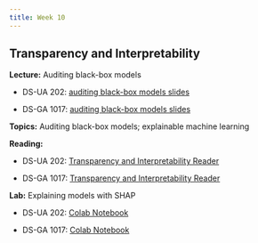 ```yaml
---
title: Week 10
---
```


## Transparency and Interpretability

**Lecture:** Auditing black-box models

* DS-UA 202: [auditing black-box models slides]()
<!-- (../../../assets/10_black_box_202.pdf) -->
* DS-GA 1017: [auditing black-box models slides]()
<!-- (../../../assets/10_BlackBox_1017.pdf) -->


**Topics:** Auditing black-box models; explainable machine learning

**Reading:**

* DS-UA 202: [Transparency and Interpretability Reader]()
<!-- (../../../assets/transparency_reader_ua202_2022.pdf) -->
* DS-GA 1017: [Transparency and Interpretability Reader]()
<!-- (../../../assets/transparency_reader.pdf) -->

**Lab:** Explaining models with SHAP

* DS-UA 202: [Colab Notebook]()
<!-- (https://colab.research.google.com/drive/1Y5qwGwy1v_l25ZOtZOPN15ZOfiQkfOWK?usp=sharing) -->
* DS-GA 1017: [Colab Notebook]()
<!-- (https://colab.research.google.com/drive/1IyOjGaIMB_WCOn6vw16q_WCE3l52bqEp?usp=sharing) -->
